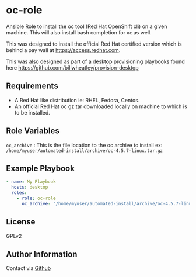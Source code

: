 oc-role
=========

Ansible Role to install the oc tool (Red Hat OpenShift cli) on a given machine.  This will also install bash completion for `oc` as well.

This was designed to install the official Red Hat certified version which is behind a pay wall at <https://access.redhat.com>.

This was also designed as part of a desktop provisioning playbooks found here <https://github.com/billwheatley/provision-desktop>

Requirements
------------

- A Red Hat like distribution ie: RHEL, Fedora, Centos.
- An official Red Hat oc gz.tar downloaded locally on machine to which is to be installed.

Role Variables
--------------

`oc_archive` : This is the file location to the oc archive to install ex: `/home/myuser/automated-install/archive/oc-4.5.7-linux.tar.gz`

Example Playbook
----------------

```yaml
- name: My Playbook
  hosts: desktop
  roles:
    - role: oc-role
      oc_archive: "/home/myuser/automated-install/archive/oc-4.5.7-linux.tar.gz"
```

License
-------

GPLv2

Author Information
------------------

Contact via [Github](https://github.com/billwheatley/)

